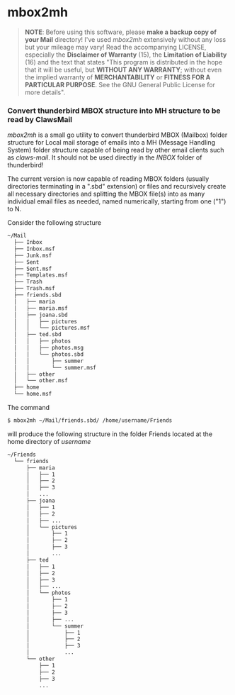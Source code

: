 # mbox2mh

> **NOTE**: Before using this software, please **make a backup copy of your Mail** directory! I've used *mbox2mh* extensively without any loss but your mileage may vary! Read the accompanying LICENSE, especially the  **Disclaimer of Warranty** (15), the **Limitation of Liability** (16) and the text that states "This program is distributed in the hope that it will be useful, but **WITHOUT ANY WARRANTY**; without even the implied warranty of **MERCHANTABILITY** or **FITNESS FOR A PARTICULAR PURPOSE**. See the GNU General Public License for more details".

### Convert thunderbird MBOX structure into MH structure to be read by ClawsMail

*mbox2mh* is a small go utility to convert thunderbird MBOX (Mailbox) folder structure for Local mail storage of emails into a MH (Message Handling System) folder structure capable of being read by other email clients such as *claws-mail*. It should not be used directly in the *INBOX* folder of thunderbird!

The current version is now capable of reading MBOX folders (usually directories terminating in a  ".sbd" extension) or files and recursively create all necessary directories and splitting the MBOX file(s) into as many individual email files as needed, named numerically, starting from one ("1") to N.

Consider the following structure

```bash
~/Mail
  ├── Inbox
  ├── Inbox.msf
  ├── Junk.msf
  ├── Sent
  ├── Sent.msf
  ├── Templates.msf
  ├── Trash
  ├── Trash.msf
  ├── friends.sbd
  │   ├── maria
  │   ├── maria.msf
  │   ├── joana.sbd
  │   │   ├── pictures
  │   │   └── pictures.msf
  │   ├── ted.sbd
  │   │   ├── photos
  │   │   ├── photos.msg
  │   │   └── photos.sbd
  │   │       ├── summer
  │   │       └── summer.msf
  │   ├── other
  │   └── other.msf
  ├── home
  └── home.msf
```

The command

```bash
$ mbox2mh ~/Mail/friends.sbd/ /home/username/Friends
```

will produce the following structure in the folder Friends located at the home directory of *username*

```bash
~/Friends
  └── friends
      ├── maria
      │   ├── 1
      │   ├── 2
      │   ├── 3
      │   ...
      ├── joana
      │   ├── 1
      │   ├── 2
      │   ├── ...
      │   └── pictures
      │       ├── 1
      │       ├── 2
      │       ├── 3
      │       ...
      ├── ted
      │   ├── 1
      │   ├── 2
      │   ├── 3
      │   ├── ...
      │   └── photos
      │       ├── 1
      │       ├── 2
      │       ├── 3
      │       ├── ...
      │       └── summer
      │           ├── 1
      │           ├── 2
      │           ├── 3
      │           ...
      └── other
          ├── 1
          ├── 2
          ├── 3
          ...

```
